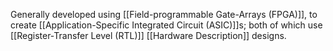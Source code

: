 Generally developed using [[Field-programmable Gate-Arrays (FPGA)]], to create [[Application-Specific Integrated Circuit (ASIC)]]s; both of which use [[Register-Transfer Level (RTL)]] [[Hardware Description]] designs.
